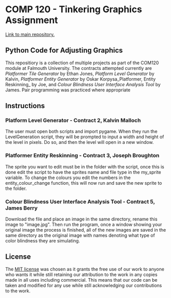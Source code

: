 # COMP 120 - Tinkering Graphics Assignment

[Link to main repository.](https://github.com/JIMBLYB/Tinkering_Graphics_Teams)

## Python Code for Adjusting Graphics
This repositiory is a collection of multiple projects as part of the COM120 module at Falmouth University. The contracts attempted currently are _Platformer Tile Generator_ by Ethan Jones, _Platform Level Generator_ by Kalvin, _Platformer Entity Generator_ by Oskar Korpysa_Platformer, Entity Reskinning_ by Joe, and _Colour Blindness User Interface Analysis Tool_ by James. Pair programming was practiced where appropriate

## Instructions

### Platform Level Generator - Contract 2, Kalvin Malloch
The user must open both scripts and import pygame. When they run the LevelGeneration script, they will be prompted to input a width and height of the level in pixels. Do so, and then the level will open in a new window.

### Platformer Entity Reskinning - Contract 3, Joseph Broughton
The sprite you want to edit must be in the folder with the script, once this is done edit the script to have the sprites name and file type in the my_sprite variable. To change the colours you edit the numbers in the entity_colour_change function, this will now run and save the new sprite to the folder.

### Colour Blindness User Interface Analysis Tool - Contract 5, James Berry
Download the file and place an image in the same directory, rename this image to "image.jpg". Then run the program, once a window showing your original image the process is finished, all of the new images are saved in the same directory as the original image with names denoting what type of color blindness they are simulating.

## License
The [MIT license](https://choosealicense.com/licenses/mit/) was chosen as it grants the free use of our work to anyone who wants it while still retaining our attribution to the work in any copies made in all uses including commercial. This means that our code can be taken and modified for any use while still acknowledging our contributions to the work.
